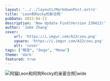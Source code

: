 ```yaml
---
layout: '../../layouts/MarkdownPost.astro'
title: 'Leon和Rocky的新合照'
pubDate: 2023-04-13
description: 'New Update Find(Version 230413)'
author: 'Jake Zhang'
cover:
    url: 'https://i.imgur.com/A22czeu.png'
    square: 'https://i.imgur.com/A22czeu.png'
    alt: 'cover'
tags: ["萌宠", "Doge", "Meow"]
theme: 'dark'
featured: true
---
```


![阿猫Leon和阿狗Rocky的亲密合照|wide](https://i.imgur.com/A22czeu.png)


